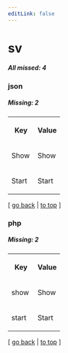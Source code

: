 ```yaml
---
editLink: false
---
```


# sv

##### All missed: 4


### json

##### Missing: 2

<table width="100%">
<tr><th width="50%">

Key

</th><th width="50%">

Value

</th></tr>
<tr><td width="50%">

Show

</td><td width="50%">

Show

</td></tr>
<tr><td width="50%">

Start

</td><td width="50%">

Start

</td></tr>
</table>

[ [go back](../status.md) | [to top](#) ]



### php

##### Missing: 2

<table width="100%">
<tr><th width="50%">

Key

</th><th width="50%">

Value

</th></tr>
<tr><td width="50%">

show

</td><td width="50%">

Show

</td></tr>
<tr><td width="50%">

start

</td><td width="50%">

Start

</td></tr>
</table>

[ [go back](../status.md) | [to top](#) ]

